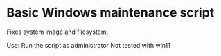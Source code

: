 # Basic Windows maintenance script

Fixes system image and filesystem.

Use: Run the script as administrator
Not tested with win11
